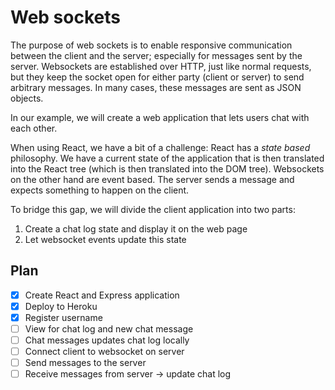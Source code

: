 # Web sockets

The purpose of web sockets is to enable responsive communication between the client
and the server; especially for messages sent by the server. Websockets are established
over HTTP, just like normal requests, but they keep the socket open for either
party (client or server) to send arbitrary messages. In many cases, these messages
are sent as JSON objects.

In our example, we will create a web application that lets users chat with each
other.

When using React, we have a bit of a challenge: React has a *state based*
philosophy. We have a current state of the application that is then translated
into the React tree (which is then translated into the DOM tree). Websockets on
the other hand are event based. The server sends a message and expects something
to happen on the client.

To bridge this gap, we will divide the client application into two parts:

1. Create a chat log state and display it on the web page
2. Let websocket events update this state

## Plan

* [x] Create React and Express application
* [x] Deploy to Heroku
* [x] Register username
* [ ] View for chat log and new chat message
* [ ] Chat messages updates chat log locally
* [ ] Connect client to websocket on server
* [ ] Send messages to the server
* [ ] Receive messages from server -> update chat log
